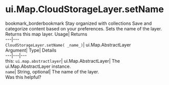  
#  ui.Map.CloudStorageLayer.setName 
bookmark_borderbookmark Stay organized with collections  Save and categorize content based on your preferences.
Sets the name of the layer. 
Returns this map layer.
Usage| Returns  
---|---  
`CloudStorageLayer.setName( _name_)`| ui.Map.AbstractLayer  
Argument| Type| Details  
---|---|---  
this: `ui.map.abstractlayer`| ui.Map.AbstractLayer| The ui.Map.AbstractLayer instance.  
`name`| String, optional| The name of the layer.  
Was this helpful?
